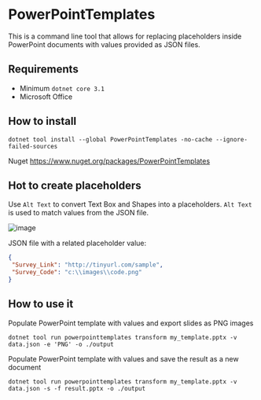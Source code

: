 # PowerPointTemplates

This is a command line tool that allows for replacing placeholders inside PowerPoint documents with values provided as JSON files.

## Requirements
- Minimum `dotnet core 3.1`
- Microsoft Office

## How to install

```
dotnet tool install --global PowerPointTemplates -no-cache --ignore-failed-sources
```

Nuget https://www.nuget.org/packages/PowerPointTemplates

## Hot to create placeholders

Use `Alt Text` to convert Text Box and Shapes into a placeholders. `Alt Text` is used to match values from the JSON file.

![image](https://github.com/cezarypiatek/PowerPointTemplates/assets/7759991/f7d0590b-762a-473a-8b95-7fb529c0127a)

JSON file with a related placeholder value:

```json
{
 "Survey_Link": "http://tinyurl.com/sample",
 "Survey_Code": "c:\\images\\code.png"
}
```

## How to use it

Populate PowerPoint template with values and export slides as PNG images

```
dotnet tool run powerpointtemplates transform my_template.pptx -v data.json -e 'PNG' -o ./output
```

Populate PowerPoint template with values and save the result as a new document

```
dotnet tool run powerpointtemplates transform my_template.pptx -v data.json -s -f result.pptx -o ./output
```
